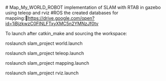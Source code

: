 ﻿﻿# Map_My_WORLD_ROBOT implementation of SLAM with RTAB in gazebo using teleop and rviz #ROSthe created databases for mapping:<https://drive.google.com/open?id=1iBjzkwzC0FlNLFTxyXMC5n2YMNzJf0tv>To launch after catkin_make and sourcing the workspace:roslaunch slam_project world.launchroslaunch slam_project teleop.launchroslaunch slam_project mapping.launchroslaunch slam_project rviz.launch